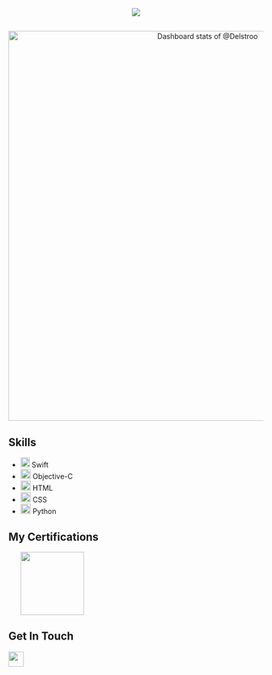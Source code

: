<p align="center">
  <img src="https://capsule-render.vercel.app/api?text=Hello, my name is Delstun &animation=fadeIn&type=waving&color=gradient&height=100"/>
</p>

##
<a href="https://next.ossinsight.io/widgets/official/compose-user-dashboard-stats?user_id=87548497" target="_blank" style="display: block" align="center">
  <picture>
    <source media="(prefers-color-scheme: dark)" srcset="https://next.ossinsight.io/widgets/official/compose-user-dashboard-stats/thumbnail.png?user_id=87548497&image_size=auto&color_scheme=dark" width="771" height="auto">
    <img alt="Dashboard stats of @Delstroo" src="https://next.ossinsight.io/widgets/official/compose-user-dashboard-stats/thumbnail.png?user_id=87548497&image_size=auto&color_scheme=light" width="771" height="auto">
  </picture>
</a>


<h2>Skills</h2>
<ul>
  <li><a href="https://developer.apple.com/swift/"><img src="https://cdn.icon-icons.com/icons2/2699/PNG/512/swift_logo_icon_168770.png" width="18" height="20" /></a> Swift</li>
  <li><a href="https://developer.apple.com/library/archive/documentation/Cocoa/Conceptual/ProgrammingWithObjectiveC/Introduction/Introduction.html"><img src="https://seeklogo.com/images/O/objective-c-logo-81746870EF-seeklogo.com.png" width="20" height="20" /></a> Objective-C</li>
  <li><a href="https://developer.mozilla.org/en-US/docs/Web/HTML"><img src="https://cdn4.iconfinder.com/data/icons/iconsimple-programming/512/html-512.png" width="20" height="20" /></a> HTML</li>
  <li><a href="https://devdocs.io/css/"><img src="https://static-00.iconduck.com/assets.00/file-type-css-icon-1806x2048-r5fwjl3p.png" width="20" height="20" /></a> CSS</li>
  <li><a href="https://www.python.org/"><img src="https://img.icons8.com/color/24/000000/python.png" width="20" height="20" /></a> Python</li>
</ul>

<h2>My Certifications</h2>
    <ul>
  <li style="display:flex;align-items:center">
    <a href="https://www.credly.com/badges/28cca3bd-befe-4392-bdfa-e61201391b10?source=linked_in_profile">
      <img src="https://images.credly.com/size/340x340/images/cc159ea0-9cfc-4a6a-87a2-d5db4000e9b9/Artboard_Copy_19.png" width="125" height="125" />
    </a>
  </li>
</ul>

<h2>Get In Touch</h2>
 <div>
  <a href="https://www.linkedin.com/in/delstun-mccray/" style="display:inline-block; margin-right:20px;"><img src="https://img.icons8.com/color/48/000000/linkedin.png" width="30" height="30" /></a>
</div>
